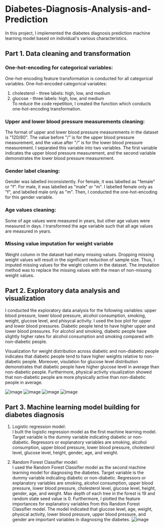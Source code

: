 # Diabetes-Diagnosis-Analysis-and-Prediction

In this project, I implemented the diabetes diagnosis prediction machine learning model based on individual's various characteristics. 

## Part 1. Data cleaning and transformation

<!---
### Variables:
1. id - identification number for the individual
2. cholesterol - cholesterol level
3. gluc - glucose level
4. smoke - dummy variable for smoking or not
5. alco - dummy variable for alcohol drinking or not
6. active - dummy variable for actively doing physical activities or not
7. pressure - upper and lower blood pressure measures
8. age - age of individual
9. height - height of individual
10. weight- weight of individual
11. gender - gender of individual
12. diabetes - dummy variable for whether an individual has diabetes or not
--->

### One-hot-encoding for categorical variables:
One-hot-encoding feature transformation is conducted for all categorical variables. 
One-hot-encoded categorical variables:
1. cholesterol - three labels: high, low, and medium
2. glucose - three labels: high, low, and medium \
To reduce the code repetition, I created the function which conducts one-hot-encoding transformation. 

### Upper and lower blood pressure measurements cleaning:
The format of upper and lower blood pressure measurements in the dataset is "120/80". The value before "/" is for the upper blood pressure measurement, and the value after "/" is for the lower blood pressure measurement. I separated this variable into two variables. The first variable indicates the upper blood pressure measurement, and the second variable demonstrates the lower blood pressure measurement. 

### Gender label cleaning:
Gender was labelled inconsistently. For female, it was labelled as "female" or "f". For male, it was labelled as "male" or "m". I labelled female only as "f", and labelled male only as "m". Then, I conducted the one-hot-encoding for this gender variable. 

### Age values cleaning:
Some of age values were measured in years, but other age values were measured in days. I transformed the age variable such that all age values are measured in years. 

### Missing value imputation for weight variable
Weight column in the dataset had many missing values. Dropping missing weight values will result in the significant reduction of sample size. Thus, I imputed missing values for the weight column in the dataset. The imputation method was to replace the missing values with the mean of non-missing weight values. 

## Part 2. Exploratory data analysis and visualization

I conducted the exploratory data analysis for the following variables: upper blood pressure, lower blood pressure, alcohol consumption, smoking, weight, glucose level, and phisycal activity. I used the box plot for upper and lower blood pressures. Diabetic people tend to have higher upper and lower blood pressures. For alcohol and smoking, diabetic people have slightly higher rates for alcohol consumption and smoking compared with non-diabetic people. 

Visualization for weight distribution across diabetic and non-diabetic people indicates that diabetic people tend to have higher weights  relative to non-diabetic people. Moreover, visulation for glucose level distribution demonstrates that diabetic people have higher glucose level in average than non-diabetic people. Furthermore, physical activity visualization showed that non-diabetic people are more physically active than non-diabetic people in average. 

![image](https://user-images.githubusercontent.com/113545468/216438629-e33683f5-48f0-4e9b-8bbe-ba59379bf317.png)
![image](https://user-images.githubusercontent.com/113545468/216438659-96bcee88-6374-4d70-b369-176bc774d8bc.png)
![image](https://user-images.githubusercontent.com/113545468/216438681-c8f09d3f-0ca4-4e01-9b49-70349651e366.png)
![image](https://user-images.githubusercontent.com/113545468/216438709-4461cf80-9d52-4bbd-9768-ec8dc7246ae6.png)


## Part 3. Machine learning model building for diabetes diagnosis

1. Logistic regression model: \
I built the logistic regression model as the first machine learning model. Target variable is the dummy variable indicating diabetic or non-diabetic. Regressors or explanatory variables are smoking, alcohol consumption, upper blood pressure, lower blood pressure, cholesterol level, glucose level, height, gender, age, and weight. 

2. Random Forest Classifier model: \
I used the Random Forest Classifier model as the second machine learning model for diagnosing the diabetes. Target variable is the dummy variable indicating diabetic or non-diabetic. Regressors or explanatory variables are smoking, alcohol consumption, upper blood pressure, lower blood pressure, cholesterol level, glucose level, height, gender, age, and weight. Max depth of each tree in the forest is 19 and random state seed value is 0. Furthermore, I plotted the feature importances for explanatory variables from this Random Forest Classifier model. The model indicated that glucose level, age, weight, physical activity, lower blood pressure, upper blood pressure, and gender are important variables in diagnosing the diabetes. 
![image](https://user-images.githubusercontent.com/113545468/216438755-e23adc4d-7a9c-47b8-be43-6f7e39e25259.png)


